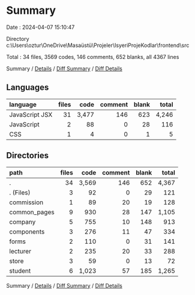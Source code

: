 # Summary

Date : 2024-04-07 15:10:47

Directory c:\\Users\\oztur\\OneDrive\\Masaüstü\\Projeler\\IsyeriProjeKodlar\\frontend\\src

Total : 34 files,  3569 codes, 146 comments, 652 blanks, all 4367 lines

Summary / [Details](details.md) / [Diff Summary](diff.md) / [Diff Details](diff-details.md)

## Languages
| language | files | code | comment | blank | total |
| :--- | ---: | ---: | ---: | ---: | ---: |
| JavaScript JSX | 31 | 3,477 | 146 | 623 | 4,246 |
| JavaScript | 2 | 88 | 0 | 28 | 116 |
| CSS | 1 | 4 | 0 | 1 | 5 |

## Directories
| path | files | code | comment | blank | total |
| :--- | ---: | ---: | ---: | ---: | ---: |
| . | 34 | 3,569 | 146 | 652 | 4,367 |
| . (Files) | 3 | 92 | 0 | 29 | 121 |
| commission | 1 | 89 | 20 | 19 | 128 |
| common_pages | 9 | 930 | 28 | 147 | 1,105 |
| company | 5 | 755 | 10 | 148 | 913 |
| components | 3 | 276 | 11 | 47 | 334 |
| forms | 2 | 110 | 0 | 31 | 141 |
| lecturer | 2 | 235 | 20 | 33 | 288 |
| store | 3 | 59 | 0 | 13 | 72 |
| student | 6 | 1,023 | 57 | 185 | 1,265 |

Summary / [Details](details.md) / [Diff Summary](diff.md) / [Diff Details](diff-details.md)